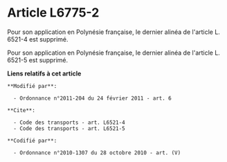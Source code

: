# Article L6775-2

Pour son application en Polynésie française, le dernier alinéa de l'article L. 6521-4 est supprimé. 

Pour son application en Polynésie française, le dernier alinéa de l'article L. 6521-5 est supprimé.

**Liens relatifs à cet article**

	**Modifié par**:

	  - Ordonnance n°2011-204 du 24 février 2011 - art. 6

	**Cite**:

	  - Code des transports - art. L6521-4
	  - Code des transports - art. L6521-5

	**Codifié par**:

	  - Ordonnance n°2010-1307 du 28 octobre 2010 - art. (V)
